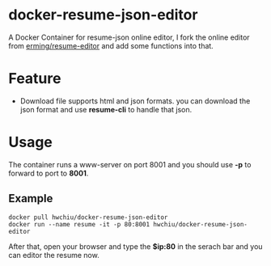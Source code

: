 # docker-resume-json-editor
A Docker Container for resume-json online editor, I fork the online editor from [erming/resume-editor](https://github.com/erming/resume-editor) and add some functions into that.

# Feature
- Download file supports html and json formats. you can download the json format and use **resume-cli** to handle that json.

# Usage

The container runs a www-server on port 8001 and you should use **-p** to forward to port to **8001**.

## Example

```
docker pull hwchiu/docker-resume-json-editor
docker run --name resume -it -p 80:8001 hwchiu/docker-resume-json-editor
```

After that, open your browser and type the **$ip:80** in the serach bar and you can editor the resume now.
